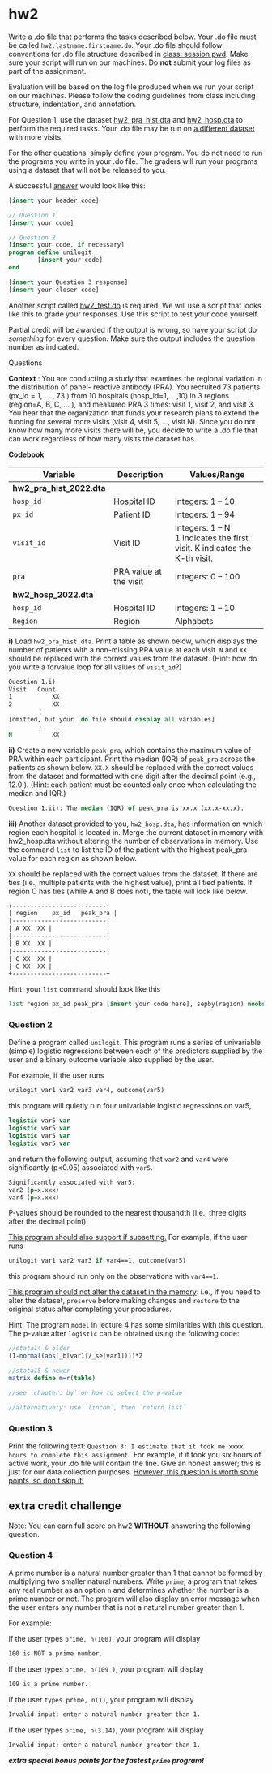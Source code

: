 # hw2

Write a .do file that performs the tasks described below. Your .do file must be called
`hw2.lastname.firstname.do`. Your .do file should follow
conventions for .do file structure described in [class: session pwd](eee.md). Make sure your script will run on our machines. Do **not** submit your log files as part of the assignment.

Evaluation will be based on the log file produced when we run your script on our machines. Please follow the coding guidelines from class including structure, indentation, and annotation.

For Question 1, use the dataset [hw2_pra_hist.dta](hw2_pra_hist.dta) and [hw2_hosp.dta](hw2_hosp.dta) to perform the required tasks. Your .do file may be run on <u>a different dataset</u> with more
visits.

For the other questions, simply define your program. You do not need to run the programs you write in
your .do file. The graders will run your programs using a dataset that will not be released to you.

A successful <u>answer</u> would look like this:

```stata
[insert your header code]

// Question 1
[insert your code]

// Question 2
[insert your code, if necessary]
program define unilogit
		[insert your code]
end

[insert your Question 3 response]
[insert your closer code]
```
Another script called [hw2_test.do](hw2_test.do) is required. We will use a script that
looks like this to grade your responses. Use this script to test your code yourself.

Partial credit will be awarded if the output is wrong, so have your script do _something_ for every
question. Make sure the output includes the question number as indicated.

Questions

**Context** : You are conducting a study that examines the regional variation in the distribution of panel-
reactive antibody (PRA). You recruited 73 patients (px_id = 1, ...., 73 ) from 10 hospitals (hosp_id=1, ...,10)
in 3 regions (region=A, B, C, ... ), and measured PRA 3 times: visit 1, visit 2, and visit 3. You hear that the
organization that funds your research plans to extend the funding for several more visits (visit 4, visit 5,
..., visit N). Since you do not know how many more visits there will be, you decide to write a .do file that
can work regardless of how many visits the dataset has.


**Codebook**

| Variable                  | Description            | Values/Range                                                 |
| ------------------------- | ---------------------- | ------------------------------------------------------------ |
| **hw2_pra_hist_2022.dta** |                        |                                                              |
| `hosp_id`                 | Hospital ID            | Integers: 1 – 10                                             |
| `px_id`                   | Patient ID             | Integers: 1 – 94                                             |
| `visit_id`                | Visit ID               | Integers: 1 – N<br/>1 indicates the first visit. K indicates the K-th visit. |
| `pra`                     | PRA value at the visit | Integers: 0 – 100                                            |
| **hw2_hosp_2022.dta**     |                        |                                                              |
| `hosp_id`                 | Hospital ID            | Integers: 1 – 10                                             |
| `Region`                  | Region                 | Alphabets                                                    |


**i)** Load `hw2_pra_hist.dta`. Print a table as shown below, which displays the number of
patients with a non-missing PRA value at each visit. `N` and `XX` should be replaced with the
correct values from the dataset. (Hint: how do you write a forvalue loop for all values of
`visit_id`?)

```stata
Question 1.i)
Visit 	Count
1 			XX
2 			XX
		⋮
[omitted, but your .do file should display all variables]
		⋮
N 			XX
```

**ii)** Create a new variable `peak_pra`, which contains the maximum value of PRA within each
participant. Print the median (IQR) of `peak_pra` across the patients as shown below. `XX.X`
should be replaced with the correct values from the dataset and formatted with one digit after
the decimal point (e.g., 12.0 ). (Hint: each patient must be counted only once when calculating
the median and IQR.)

```stata
Question 1.ii): The median (IQR) of peak_pra is xx.x (xx.x-xx.x).
```

**iii)** Another dataset provided to you, `hw2_hosp.dta`, has information on which region each
hospital is located in. Merge the current dataset in memory with hw2_hosp.dta without
altering the number of observations in memory. Use the command `list` to list the ID of the
patient with the highest peak_pra value for each region as shown below.

`XX` should be replaced with the correct values from the dataset. If there are ties (i.e., multiple
patients with the highest value), print all tied patients. If region C has ties (while A and B does
not), the table will look like below.

```stata
+--------------------------+
| region 	px_id 	peak_pra |
|--------------------------|
| A XX 	XX |
|--------------------------|
| B XX 	XX |
|--------------------------|
| C XX 	XX |
| C XX 	XX |
+--------------------------+
```
Hint: your `list` command should look like this

```stata
list region px_id peak_pra [insert your code here], sepby(region) noobs
```



### Question 2

Define a program called `unilogit`. This program runs a series of univariable (simple) logistic
regressions between each of the predictors supplied by the user and a binary outcome variable
also supplied by the user.

For example, if the user runs
```stata
unilogit var1 var2 var3 var4, outcome(var5)
```

this program will quietly run four univariable logistic regressions on var5,
```stata
logistic var5 var
logistic var5 var
logistic var5 var
logistic var5 var
```

and return the following output, assuming that `var2` and `var4` were significantly (p<0.05)
associated with `var5`.

```stata
Significantly associated with var5:
var2 (p=x.xxx)
var4 (p=x.xxx)
```

P-values should be rounded to the nearest thousandth (i.e., three digits after the decimal point).



<u>This program should also support if subsetting.</u> For example, if the user runs

```stata
unilogit var1 var2 var3 if var4==1, outcome(var5)
```

this program should run only on the observations with `var4==1`.



<u>This program should not alter the dataset in the memory</u>: i.e., if you need to alter the dataset,
`preserve` before making changes and `restore` to the original status after completing your
procedures.



Hint: The program `model` in lecture 4 has some similarities with this question. The p-value after
`logistic` can be obtained using the following code:

```stata
//stata14 & older
(1-normal(abs(_b[var1]/_se[var1])))*2

//stata15 & newer
matrix define m=r(table)

//see `chapter: by` on how to select the p-value

//alternatively: use `lincom`, then `return list`
```

### Question 3

Print the following text: `Question 3: I estimate that it took me xxxx
hours to complete this assignment.`
For example, if it took you six hours of active work, your .do file will contain the line. Give an
honest answer; this is just for our data collection purposes. <u>However, this question is worth
some points, so don't skip it!</u>



## extra credit challenge

Note: You can earn full score on hw2 **WITHOUT** answering the following question.

### Question 4

A prime number is a natural number greater than 1 that cannot be formed by multiplying two
smaller natural numbers. Write `prime`, a program that takes any real number as an option `n`
and determines whether the number is a prime number or not. The program will also display an
error message when the user enters any number that is not a natural number greater than 1.

For example:

If the user types `prime, n(100)`, your program will display
```stata
100 is NOT a prime number.
```

If the user types `prime, n(109 )`, your program will display
```stata
109 is a prime number.
```

If the user `types prime, n(1)`, your program will display
```stata
Invalid input: enter a natural number greater than 1.
```

If the user types `prime, n(3.14)`, your program will display
```stata
Invalid input: enter a natural number greater than 1.
```

***extra special bonus points for the fastest `prime` program!***
